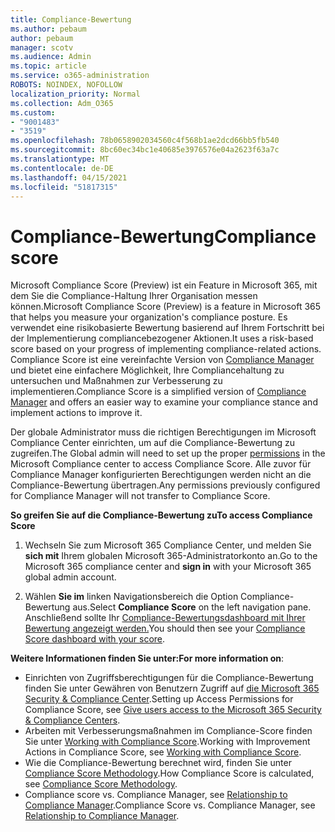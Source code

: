 ```yaml
---
title: Compliance-Bewertung
ms.author: pebaum
author: pebaum
manager: scotv
ms.audience: Admin
ms.topic: article
ms.service: o365-administration
ROBOTS: NOINDEX, NOFOLLOW
localization_priority: Normal
ms.collection: Adm_O365
ms.custom:
- "9001483"
- "3519"
ms.openlocfilehash: 78b0658902034560c4f568b1ae2dcd66bb5fb540
ms.sourcegitcommit: 8bc60ec34bc1e40685e3976576e04a2623f63a7c
ms.translationtype: MT
ms.contentlocale: de-DE
ms.lasthandoff: 04/15/2021
ms.locfileid: "51817315"
---
```

# <a name="compliance-score"></a><span data-ttu-id="12c83-102">Compliance-Bewertung</span><span class="sxs-lookup"><span data-stu-id="12c83-102">Compliance score</span></span>

<span data-ttu-id="12c83-103">Microsoft Compliance Score (Preview) ist ein Feature in Microsoft 365, mit dem Sie die Compliance-Haltung Ihrer Organisation messen können.</span><span class="sxs-lookup"><span data-stu-id="12c83-103">Microsoft Compliance Score (Preview) is a feature in Microsoft 365 that helps you measure your organization's compliance posture.</span></span> <span data-ttu-id="12c83-104">Es verwendet eine risikobasierte Bewertung basierend auf Ihrem Fortschritt bei der Implementierung compliancebezogener Aktionen.</span><span class="sxs-lookup"><span data-stu-id="12c83-104">It uses a risk-based score based on your progress of implementing compliance-related actions.</span></span>   <span data-ttu-id="12c83-105">Compliance Score ist eine vereinfachte Version von [Compliance Manager](https://docs.microsoft.com/microsoft-365/compliance/compliance-manager-overview) und bietet eine einfachere Möglichkeit, Ihre Compliancehaltung zu untersuchen und Maßnahmen zur Verbesserung zu implementieren.</span><span class="sxs-lookup"><span data-stu-id="12c83-105">Compliance Score is a simplified version of [Compliance Manager](https://docs.microsoft.com/microsoft-365/compliance/compliance-manager-overview) and offers an easier way to examine your compliance stance and implement actions to improve it.</span></span> 

<span data-ttu-id="12c83-106">Der globale Administrator muss die [](https://docs.microsoft.com/microsoft-365/security/office-365-security/permissions-in-the-security-and-compliance-center) richtigen Berechtigungen im Microsoft Compliance Center einrichten, um auf die Compliance-Bewertung zu zugreifen.</span><span class="sxs-lookup"><span data-stu-id="12c83-106">The Global admin will need to set up the proper [permissions](https://docs.microsoft.com/microsoft-365/security/office-365-security/permissions-in-the-security-and-compliance-center) in the Microsoft Compliance center to access Compliance Score.</span></span>  <span data-ttu-id="12c83-107">Alle zuvor für Compliance Manager konfigurierten Berechtigungen werden nicht an die Compliance-Bewertung übertragen.</span><span class="sxs-lookup"><span data-stu-id="12c83-107">Any permissions previously configured for Compliance Manager will not transfer to Compliance Score.</span></span>

<span data-ttu-id="12c83-108">**So greifen Sie auf die Compliance-Bewertung zu**</span><span class="sxs-lookup"><span data-stu-id="12c83-108">**To access Compliance Score**</span></span>

1. <span data-ttu-id="12c83-109">Wechseln Sie zum Microsoft 365 Compliance Center, und melden Sie **sich mit** Ihrem globalen Microsoft 365-Administratorkonto an.</span><span class="sxs-lookup"><span data-stu-id="12c83-109">Go to the Microsoft 365 compliance center and **sign in** with your Microsoft 365 global admin account.</span></span>

2. <span data-ttu-id="12c83-110">Wählen **Sie im** linken Navigationsbereich die Option Compliance-Bewertung aus.</span><span class="sxs-lookup"><span data-stu-id="12c83-110">Select **Compliance Score** on the left navigation pane.</span></span> <span data-ttu-id="12c83-111">Anschließend sollte Ihr [Compliance-Bewertungsdashboard mit Ihrer Bewertung angezeigt werden.](https://docs.microsoft.com/microsoft-365/compliance/compliance-score-setup#understand-the-compliance-score-dashboard)</span><span class="sxs-lookup"><span data-stu-id="12c83-111">You should then see your [Compliance Score dashboard with your score](https://docs.microsoft.com/microsoft-365/compliance/compliance-score-setup#understand-the-compliance-score-dashboard).</span></span>
 

<span data-ttu-id="12c83-112">**Weitere Informationen finden Sie unter:**</span><span class="sxs-lookup"><span data-stu-id="12c83-112">**For more information on**:</span></span>

- <span data-ttu-id="12c83-113">Einrichten von Zugriffsberechtigungen für die Compliance-Bewertung finden Sie unter Gewähren von Benutzern Zugriff auf [die Microsoft 365 Security & Compliance Center](https://docs.microsoft.com/microsoft-365/security/office-365-security/grant-access-to-the-security-and-compliance-center).</span><span class="sxs-lookup"><span data-stu-id="12c83-113">Setting up Access Permissions for Compliance Score, see [Give users access to the Microsoft 365 Security & Compliance Centers](https://docs.microsoft.com/microsoft-365/security/office-365-security/grant-access-to-the-security-and-compliance-center).</span></span>
- <span data-ttu-id="12c83-114">Arbeiten mit Verbesserungsmaßnahmen im Compliance-Score finden Sie unter  [Working with Compliance Score](https://docs.microsoft.com/microsoft-365/compliance/working-with-compliance-score).</span><span class="sxs-lookup"><span data-stu-id="12c83-114">Working with Improvement Actions in Compliance Score, see  [Working with Compliance Score](https://docs.microsoft.com/microsoft-365/compliance/working-with-compliance-score).</span></span>
- <span data-ttu-id="12c83-115">Wie die Compliance-Bewertung berechnet wird, finden Sie unter [Compliance Score Methodology](https://docs.microsoft.com/microsoft-365/compliance/compliance-score-methodology).</span><span class="sxs-lookup"><span data-stu-id="12c83-115">How Compliance Score is calculated, see [Compliance Score Methodology](https://docs.microsoft.com/microsoft-365/compliance/compliance-score-methodology).</span></span>
- <span data-ttu-id="12c83-116">Compliance score vs. Compliance Manager, see [Relationship to Compliance Manager](https://docs.microsoft.com/microsoft-365/compliance/compliance-score#relationship-to-compliance-manager).</span><span class="sxs-lookup"><span data-stu-id="12c83-116">Compliance Score vs. Compliance Manager, see [Relationship to Compliance Manager](https://docs.microsoft.com/microsoft-365/compliance/compliance-score#relationship-to-compliance-manager).</span></span>


